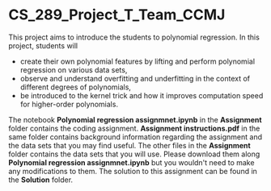 # CS_289_Project_T_Team_CCMJ

This project aims to introduce the students to polynomial regression. In this project, students will 
* create their own polynomial features by lifting and perform polynomial regression on various data sets,
* observe and understand overfitting and underfitting in the context of different degrees of polynomials, 
* be introduced to the kernel trick and how it improves computation speed for higher-order polynomials. 

The notebook **Polynomial regression assignmnet.ipynb** in the **Assignment** folder contains the coding assignment. **Assignment instructions.pdf** in the same folder contains background information regarding the assignment and the data sets that you may find useful. The other files in the **Assignment** folder contains the data sets that you will use. Please download them along **Polynomial regression assignmnet.ipynb** but you wouldn't need to make any modifications to them. The solution to this assignment can be found in the **Solution** folder. 
